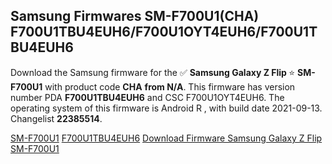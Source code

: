 <h2>Samsung Firmwares SM-F700U1(CHA) F700U1TBU4EUH6/F700U1OYT4EUH6/F700U1TBU4EUH6</h2>
Download the Samsung firmware for the ✅ <strong>Samsung Galaxy Z Flip </strong> ⭐ <strong>SM-F700U1</strong> with product code <strong>CHA</strong> <strong> from N/A</strong>. This firmware has version number PDA <strong>F700U1TBU4EUH6</strong> and CSC F700U1OYT4EUH6. The operating system of this firmware is Android R , with build date 2021-09-13. Changelist <strong>22385514</strong>.


[SM-F700U1](https://samfirm.shop/samsung/model/SM-F700U1)
[F700U1TBU4EUH6](https://samfirm.shop/samsung/pda/F700U1TBU4EUH6)
[Download Firmware Samsung Galaxy Z Flip SM-F700U1](https://samfirm.shop/samsung/firmware/455453)
